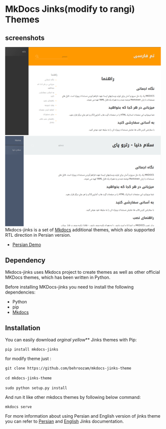 # MkDocs Jinks(modify to rangi) Themes

## screenshots
![orginal theme](/screenshot/yellow.png) ![rangi](screenshot/rangi.png)
Mkdocs-jinks is a set of [Mkdocs](http://mkdocs.org) additional themes, which also supported RTL direction in Persian version.

* [Persian Demo](http://behroozam.com/mkdocs-jinks-theme/persian/)

## Dependency
Mkdocs-jinks uses Mkdocs project to create themes as well as other official MKDocs themes, which has been written in Python.

Before installing MKDocs-jinks you need to install the following dependencies:

* Python
* pip
* [Mkdocs](http://mkdocs.org)

## Installation
You can easily download _orginal yellow_** Jinks themes with Pip:

```
pip install mkdocs-jinks
```
for modify theme just :
```
git clone https://github.com/behroozam/mkdocs-jinks-theme

cd mkdocs-jinks-theme

sudo python setup.py install
```
And run it like other mkdocs themes by following below command:

```
mkdocs serve
```

For more information about using Persian and English version of jinks theme you can refer to [Persian](http://anetwork.github.io/mkdocs-jinks-theme/persian/) and [English](http://anetwork.github.io/mkdocs-jinks-theme/) Jinks documentation.
